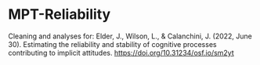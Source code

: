 # MPT-Reliability

Cleaning and analyses for: Elder, J., Wilson, L., & Calanchini, J. (2022, June 30). Estimating the reliability and stability of cognitive processes contributing to implicit attitudes. https://doi.org/10.31234/osf.io/sm2yt
